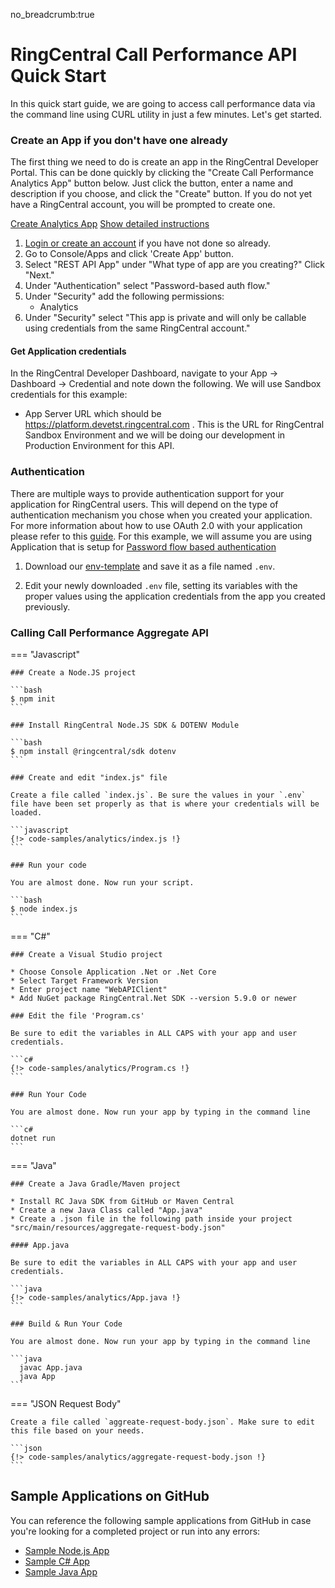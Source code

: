 no_breadcrumb:true

# RingCentral Call Performance API Quick Start

In this quick start guide, we are going to access call performance data via the command line using CURL utility in just a few minutes. Let's get started.

### Create an App if you don't have one already

The first thing we need to do is create an app in the RingCentral Developer Portal. This can be done quickly by clicking the "Create Call Performance Analytics App" button below. Just click the button, enter a name and description if you choose, and click the "Create" button. If you do not yet have a RingCentral account, you will be prompted to create one.

<a target="_new" href="https://developer.ringcentral.com/new-app?name=Analytics+Quick+Start+App&desc=A+simple+app+to+demo+accessing+call+performance+metrics+on+RingCentral&public=false&type=ServerOther&carriers=7710,7310,3420&permissions=&redirectUri=&utm_source=devguide&utm_medium=button&utm_campaign=quickstart" class="btn btn-primary">Create Analytics App</a>
<a class="btn-link btn-collapse" data-toggle="collapse" href="#create-app-instructions" role="button" aria-expanded="false" aria-controls="create-app-instructions">Show detailed instructions</a>

<div class="collapse" id="create-app-instructions">
<ol>
<li><a href="https://developer.ringcentral.com/login.html#/">Login or create an account</a> if you have not done so already.</li>
<li>Go to Console/Apps and click 'Create App' button.</li>
<li>Select "REST API App" under "What type of app are you creating?" Click "Next."</li>
<li>Under "Authentication" select "Password-based auth flow."
<li>Under "Security" add the following permissions:
  <ul>
    <li>Analytics</li>
  </ul>
</li>
<li>Under "Security" select "This app is private and will only be callable using credentials from the same RingCentral account."</li>
</ol>
</div>

#### Get Application credentials

In the RingCentral Developer Dashboard, navigate to your App -> Dashboard -> Credential and note down the following. We will use Sandbox credentials for this example: 

- App Server URL which should be https://platform.devetst.ringcentral.com . This is the URL for RingCentral Sandbox Environment and we will be doing our development in Production Environment for this API. 


### Authentication

There are multiple ways to provide authentication support for your application for RingCentral users. This will depend on the type of authentication mechanism you chose when you created your application. For more information about how to use OAuth 2.0 with your application please refer to this [guide](../../authentication). For this example, we will assume you are using Application that is setup for [Password flow based authentication](../../authentication/password-flow/)

1. Download our [env-template](https://raw.githubusercontent.com/ringcentral/ringcentral-api-docs/main/code-samples/env-template) and save it as a file named `.env`.

2. Edit your newly downloaded `.env` file, setting its variables with the proper values using the application credentials from the app you created previously.

### Calling Call Performance Aggregate API

=== "Javascript"

    ### Create a Node.JS project

    ```bash
    $ npm init
    ```

    ### Install RingCentral Node.JS SDK & DOTENV Module

    ```bash
    $ npm install @ringcentral/sdk dotenv
    ```

    ### Create and edit "index.js" file

    Create a file called `index.js`. Be sure the values in your `.env` file have been set properly as that is where your credentials will be loaded. 

    ```javascript
    {!> code-samples/analytics/index.js !} 
    ```

    ### Run your code

    You are almost done. Now run your script.

    ```bash
    $ node index.js
    ```

=== "C#"

    ### Create a Visual Studio project

    * Choose Console Application .Net or .Net Core
    * Select Target Framework Version
    * Enter project name "WebAPIClient"
    * Add NuGet package RingCentral.Net SDK --version 5.9.0 or newer

    ### Edit the file 'Program.cs'

    Be sure to edit the variables in ALL CAPS with your app and user credentials.

    ```c#
    {!> code-samples/analytics/Program.cs !}
    ```

    ### Run Your Code

    You are almost done. Now run your app by typing in the command line 
    
    ```c# 
    dotnet run
    ```
  
=== "Java"

    ### Create a Java Gradle/Maven project

    * Install RC Java SDK from GitHub or Maven Central
    * Create a new Java Class called "App.java"
    * Create a .json file in the following path inside your project "src/main/resources/aggregate-request-body.json"

    #### App.java

    Be sure to edit the variables in ALL CAPS with your app and user credentials.

    ```java
    {!> code-samples/analytics/App.java !} 
    ```

    ### Build & Run Your Code

    You are almost done. Now run your app by typing in the command line 
      
    ```java 
      javac App.java
      java App
    ```

=== "JSON Request Body"

    Create a file called `aggreate-request-body.json`. Make sure to edit this file based on your needs.

    ```json
    {!> code-samples/analytics/aggregate-request-body.json !} 
    ```

## Sample Applications on GitHub

You can reference the following sample applications from GitHub in case you're looking for a completed project or run into any errors:

- [Sample Node.js App](https://github.com/ringcentral/call-performance-api-demo)
- [Sample C# App](https://github.com/ringcentral/call-performance-api-demo)
- [Sample Java App](https://github.com/ringcentral/call-performance-api-demo)

